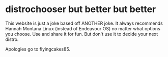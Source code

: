 # distrochooser but better but better

This website is just a joke based off ANOTHER joke. It always recommends Hannah Montana Linux (instead of Endeavour OS) no matter what options you choose. Use and share it for fun. But don't use it to decide your next distro.

Apologies go to flyingcakes85.
